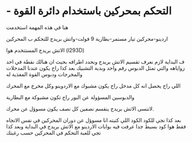 # - التحكم بمحركين باستخدام دائرة القوة

هنا في هذه المهمة استخدمت 

اردينو-محركين تيار مستمر-بطارية 9 فولت-واتش بريدج للتحكم ب المحركين

الاتش بريدج المستتخدم هوا (l293D)

ف البداية لازم نعرف تقسيم الاتش بريدج ونحدد اطرافه بحيث ان هنالك نقطة في احد زواياهه والتي تمثل الدبوس رقم واحد وبدية التشبيك
بعد كذا راح يكون عندنا المدخلات والمخرجات ودبوس القوة المغذية له 

اللي راح يحصل انه كل مدخل راح يكون مشبوك مع الاردوينو وكل مخرخ مع المحرك 

والدبوسين المسؤولة عن البور راح تكون مشبوكة مع البطارية 

لاتنسى الاتش بريدج ينقسم نصفين كل نصف يكون مسوؤل عن محرك.

بعد كذا نجي للكود
 الكود اللي كتبته انا مسوؤل عن دوران المحركين في نفس الاتجاه فقط
 هوا كود بسيط جدا عرفت فيه بوابات الاردينو مع الاتش بريدج في البداية 
 وبعد كذا تجي للعبة التحكم في المحركين حسب رغبتك
